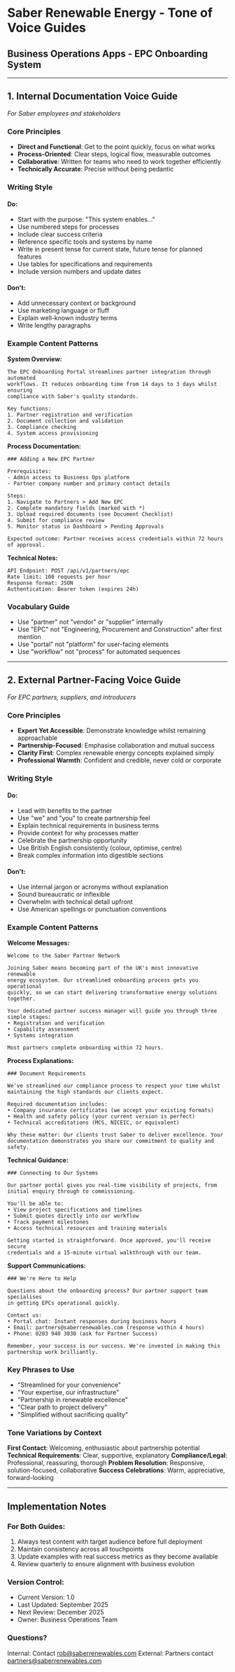 # Saber Renewable Energy - Tone of Voice Guides
## Business Operations Apps - EPC Onboarding System

---

## 1. Internal Documentation Voice Guide
*For Saber employees and stakeholders*

### Core Principles
- **Direct and Functional**: Get to the point quickly, focus on what works
- **Process-Oriented**: Clear steps, logical flow, measurable outcomes
- **Collaborative**: Written for teams who need to work together efficiently
- **Technically Accurate**: Precise without being pedantic

### Writing Style

#### Do:
- Start with the purpose: "This system enables..."
- Use numbered steps for processes
- Include clear success criteria
- Reference specific tools and systems by name
- Write in present tense for current state, future tense for planned features
- Use tables for specifications and requirements
- Include version numbers and update dates

#### Don't:
- Add unnecessary context or background
- Use marketing language or fluff
- Explain well-known industry terms
- Write lengthy paragraphs

### Example Content Patterns

**System Overview:**
```
The EPC Onboarding Portal streamlines partner integration through automated 
workflows. It reduces onboarding time from 14 days to 3 days whilst ensuring 
compliance with Saber's quality standards.

Key functions:
1. Partner registration and verification
2. Document collection and validation
3. Compliance checking
4. System access provisioning
```

**Process Documentation:**
```
### Adding a New EPC Partner

Prerequisites:
- Admin access to Business Ops platform
- Partner company number and primary contact details

Steps:
1. Navigate to Partners > Add New EPC
2. Complete mandatory fields (marked with *)
3. Upload required documents (see Document Checklist)
4. Submit for compliance review
5. Monitor status in Dashboard > Pending Approvals

Expected outcome: Partner receives access credentials within 72 hours of approval.
```

**Technical Notes:**
```
API Endpoint: POST /api/v1/partners/epc
Rate limit: 100 requests per hour
Response format: JSON
Authentication: Bearer token (expires 24h)
```

### Vocabulary Guide
- Use "partner" not "vendor" or "supplier" internally
- Use "EPC" not "Engineering, Procurement and Construction" after first mention
- Use "portal" not "platform" for user-facing elements
- Use "workflow" not "process" for automated sequences

---

## 2. External Partner-Facing Voice Guide
*For EPC partners, suppliers, and introducers*

### Core Principles
- **Expert Yet Accessible**: Demonstrate knowledge whilst remaining approachable
- **Partnership-Focused**: Emphasise collaboration and mutual success
- **Clarity First**: Complex renewable energy concepts explained simply
- **Professional Warmth**: Confident and credible, never cold or corporate

### Writing Style

#### Do:
- Lead with benefits to the partner
- Use "we" and "you" to create partnership feel
- Explain technical requirements in business terms
- Provide context for why processes matter
- Celebrate the partnership opportunity
- Use British English consistently (colour, optimise, centre)
- Break complex information into digestible sections

#### Don't:
- Use internal jargon or acronyms without explanation
- Sound bureaucratic or inflexible
- Overwhelm with technical detail upfront
- Use American spellings or punctuation conventions

### Example Content Patterns

**Welcome Messages:**
```
Welcome to the Saber Partner Network

Joining Saber means becoming part of the UK's most innovative renewable 
energy ecosystem. Our streamlined onboarding process gets you operational 
quickly, so we can start delivering transformative energy solutions together.

Your dedicated partner success manager will guide you through three simple stages:
• Registration and verification
• Capability assessment
• Systems integration

Most partners complete onboarding within 72 hours.
```

**Process Explanations:**
```
### Document Requirements

We've streamlined our compliance process to respect your time whilst 
maintaining the high standards our clients expect.

Required documentation includes:
• Company insurance certificates (we accept your existing formats)
• Health and safety policy (your current version is perfect)
• Technical accreditations (MCS, NICEIC, or equivalent)

Why these matter: Our clients trust Saber to deliver excellence. Your 
documentation demonstrates you share our commitment to quality and safety.
```

**Technical Guidance:**
```
### Connecting to Our Systems

Our partner portal gives you real-time visibility of projects, from 
initial enquiry through to commissioning.

You'll be able to:
• View project specifications and timelines
• Submit quotes directly into our workflow
• Track payment milestones
• Access technical resources and training materials

Getting started is straightforward. Once approved, you'll receive secure 
credentials and a 15-minute virtual walkthrough with our team.
```

**Support Communications:**
```
### We're Here to Help

Questions about the onboarding process? Our partner support team specialises 
in getting EPCs operational quickly.

Contact us:
• Portal chat: Instant responses during business hours
• Email: partners@saberrenewables.com (response within 4 hours)
• Phone: 0203 940 3030 (ask for Partner Success)

Remember, your success is our success. We're invested in making this 
partnership work brilliantly.
```

### Key Phrases to Use
- "Streamlined for your convenience"
- "Your expertise, our infrastructure"
- "Partnership in renewable excellence"
- "Clear path to project delivery"
- "Simplified without sacrificing quality"

### Tone Variations by Context

**First Contact**: Welcoming, enthusiastic about partnership potential
**Technical Requirements**: Clear, supportive, explanatory
**Compliance/Legal**: Professional, reassuring, thorough
**Problem Resolution**: Responsive, solution-focused, collaborative
**Success Celebrations**: Warm, appreciative, forward-looking

---

## Implementation Notes

### For Both Guides:
1. Always test content with target audience before full deployment
2. Maintain consistency across all touchpoints
3. Update examples with real success metrics as they become available
4. Review quarterly to ensure alignment with business evolution

### Version Control:
- Current Version: 1.0
- Last Updated: September 2025
- Next Review: December 2025
- Owner: Business Operations Team

### Questions?
Internal: Contact rob@saberrenewables.com
External: Partners contact partners@saberrenewables.com
